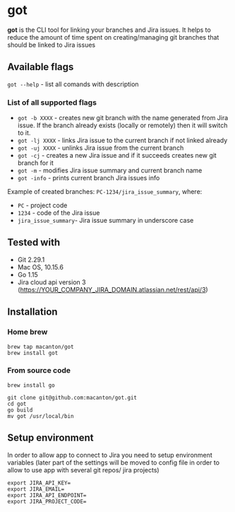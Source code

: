# got
**got** is the CLI tool for linking your branches and Jira issues.
It helps to reduce the amount of time spent on creating/managing git branches that should be linked to Jira issues

## Available flags
`got --help` - list all comands with description

### List of all supported flags
- `got -b XXXX` - creates new git branch with the name generated from Jira issue. If the branch already exists (locally or remotely) then it will switch to it.
- `got -lj XXXX` - links Jira issue to the current branch if not linked already
- `got -uj XXXX` - unlinks Jira issue from the current branch
- `got -cj` - creates a new Jira issue and if it succeeds creates new git branch for it
- `got -m` - modifies Jira issue summary and current branch name
- `got -info` - prints current branch Jira issues info

Example of created branches:
`PC-1234/jira_issue_summary`, where:
- `PC` - project code
- `1234` - code of the Jira issue
- `jira_issue_summary`- Jira issue summary in underscore case

## Tested with
- Git 2.29.1
- Mac OS, 10.15.6
- Go 1.15
- Jira cloud api version 3 (https://YOUR_COMPANY_JIRA_DOMAIN.atlassian.net/rest/api/3)

## Installation
### Home brew
```
brew tap macanton/got
brew install got
```

### From source code
```
brew install go

git clone git@github.com:macanton/got.git
cd got
go build
mv got /usr/local/bin
```

## Setup environment
In order to allow app to connect to Jira you need to setup environment variables (later part of the settings will be moved to config file in order to allow to use app with several git repos/ jira projects)
```
export JIRA_API_KEY=
export JIRA_EMAIL=
export JIRA_API_ENDPOINT=
export JIRA_PROJECT_CODE=
```
